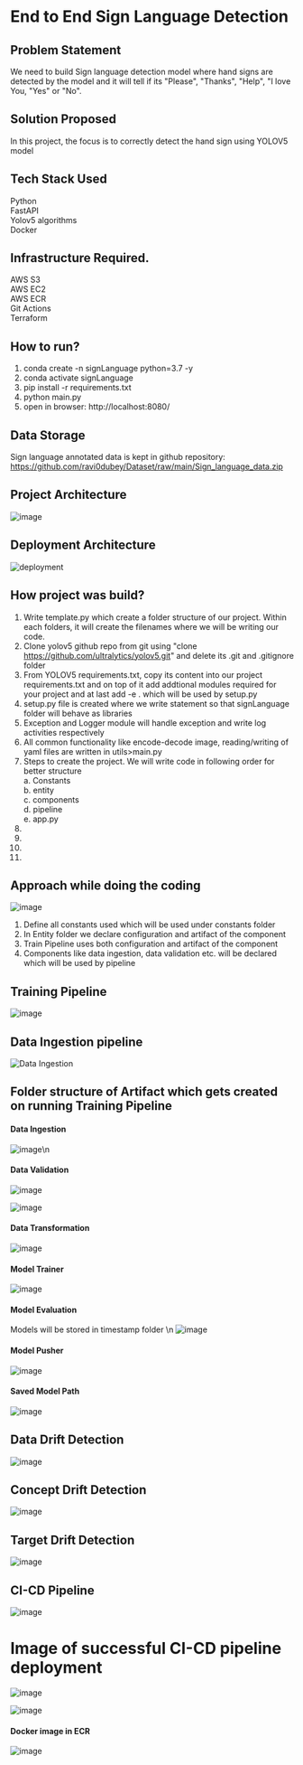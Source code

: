 # End to End Sign Language Detection

## Problem Statement

We need to build Sign language detection model where hand signs are detected by the model and it will tell if its "Please", "Thanks", "Help", "I love You, "Yes" or "No".


## Solution Proposed

In this project, the focus is to correctly detect the hand sign using YOLOV5 model


## Tech Stack Used
Python </br>
FastAPI </br>
Yolov5 algorithms </br>
Docker </br>


## Infrastructure Required.
AWS S3 </br>
AWS EC2 </br>
AWS ECR </br>
Git Actions </br>
Terraform </br>


## How to run?  
1. conda create -n signLanguage python=3.7 -y  </br>
2. conda activate signLanguage </br>
3. pip install -r requirements.txt </br>
4. python main.py </br>
5. open in browser: http://localhost:8080/ </br>

## Data Storage

Sign language annotated data is kept in github repository: https://github.com/ravi0dubey/Dataset/raw/main/Sign_language_data.zip

## Project Architecture
![image](https://github.com/ravi0dubey/Sensor-Fault-Detection/assets/38419795/e6776a8e-27b9-419e-ab7a-f435beee4e01)

## Deployment Architecture
![deployment](https://github.com/ravi0dubey/Sign-Language-Detection/assets/38419795/19351f34-e3d7-4e98-967c-656075a9a87a)


## How project was build?
1. Write template.py which create a folder structure of our project. Within each folders, it will create the filenames where we will be writing our code. </br>
2. Clone yolov5 github repo from git  using "clone https://github.com/ultralytics/yolov5.git" and delete its .git and .gitignore folder </br>
3. From YOLOV5 requirements.txt, copy its content into our project requirements.txt  and on top of it add addtional modules required for your project and at last add -e . which will be used by setup.py </br>
4. setup.py file is created where we write statement so that signLanguage folder will behave as libraries </br>
5. Exception and Logger module will handle exception and write log activities respectively</br>
6. All common functionality like encode-decode image, reading/writing of yaml files are written in utils>main.py  </br>
7. Steps to create the project. We will write code in following order for better structure </br>
  a. Constants </br>
  b. entity </br>
  c. components</br>
  d. pipeline </br>
  e. app.py </br>
8.
9.
10.    </br>
11.   </br>

## Approach while doing the coding
![image](https://user-images.githubusercontent.com/38419795/226114307-71505cd5-8bb4-44fb-b0e1-1e28a5b045ec.png)
1. Define all constants used which will be used under constants folder
2. In Entity folder we declare configuration and artifact of the component
3. Train Pipeline uses both configuration and artifact of the component
4. Components like data ingestion, data validation etc. will be declared which will be used by pipeline




## Training Pipeline
![image](https://user-images.githubusercontent.com/38419795/225762823-2756c612-b41e-4418-9e86-b94c81f10252.png)

## Data Ingestion pipeline
![Data Ingestion](https://github.com/ravi0dubey/Sign-Language-Detection/assets/38419795/b9ba1b27-9268-4f20-95f3-2b38dc4f6154)


## Folder structure of Artifact which gets created on running Training Pipeline
#### Data Ingestion
![image](https://user-images.githubusercontent.com/38419795/226071961-d9678667-cf9e-4410-a9d4-6a4293f4ae1e.png)\n
#### Data Validation 
![image](https://user-images.githubusercontent.com/38419795/226494010-ac475551-5159-46ce-84c2-a3e2904e249b.png)

![image](https://user-images.githubusercontent.com/38419795/226127381-6ddfd989-76e2-4087-86e8-c1cd0daa846b.png)

#### Data Transformation
![image](https://user-images.githubusercontent.com/38419795/227364255-1657eb48-628a-4c22-a073-1d21fa3c37c9.png)

#### Model Trainer
![image](https://user-images.githubusercontent.com/38419795/228225084-3daabd37-dc7d-41c5-89a7-362516e59108.png)


#### Model Evaluation
Models will be stored in timestamp folder \n
![image](https://user-images.githubusercontent.com/38419795/227789015-c9e7434a-5a76-4977-b53a-9929721f8231.png)

#### Model Pusher
![image](https://user-images.githubusercontent.com/38419795/228396989-a72568fa-f190-4694-aa3e-6579f29ccb71.png)

#### Saved Model Path
![image](https://user-images.githubusercontent.com/38419795/228519585-222ceb72-cb9f-4929-bc50-9169bb4ed4b3.png)


## Data Drift Detection
![image](https://user-images.githubusercontent.com/38419795/226199171-c98ae16f-5007-484e-b5f9-5b3d3e73cc92.png)

## Concept Drift Detection
![image](https://user-images.githubusercontent.com/38419795/226199601-27d1bf75-0556-4275-9c53-21bef8891f66.png)

## Target Drift Detection
![image](https://user-images.githubusercontent.com/38419795/226200126-e31f41e5-c791-43f7-8a57-4df7700a3cce.png)



## CI-CD Pipeline
![image](https://user-images.githubusercontent.com/38419795/229185395-bbe50ebc-f0e2-4ff5-9ad8-6dad2cc4311b.png)

# Image of successful CI-CD pipeline deployment
![image](https://github.com/ravi0dubey/Sensor-Fault-Detection/assets/38419795/56e03363-dcf5-4e7d-9297-571f6df61f75)

![image](https://github.com/ravi0dubey/Sensor-Fault-Detection/assets/38419795/712fc20c-24ff-4d28-952c-7ba492abbe57)




#### Docker image in ECR

![image](https://github.com/ravi0dubey/Sensor-Fault-Detection/assets/38419795/9440c21b-b466-4076-8ef8-2034de278b3f)



